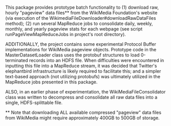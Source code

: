 This package provides prototype batch functionality to
(1) download raw, hourly "pageview" data files** from the WikiMedia Foundation's website
    (via execution of the WikimediaFileDownloader#downloadRawDataFiles method);
(2) run several MapReduce jobs to consolidate daily, weekly, monthly, and yearly pageview stats for each webpage
    (see script runPageViewMapReduceJobs in project's root directory).

ADDITIONALLY, the project contains some experimental Protocol Buffer implementations for
WikiMedia pageview objects. Prototype code in the MasterDatasetLoader class uses the protobuf
structures to load 0-terminated records into an HDFS file. When difficulties were encountered
in inputting this file into a MapReduce stream, it was decided that Twitter's elephantbird
infrastructure is likely required to facilitate this; and a simpler text-based approach (not
utilizing protobufs) was ultimately utilized in the MapReduce jobs presented in this package.

ALSO, in an earlier phase of experimentation, the WikiMediaFileConsolidator class was
written to decompress and consolidate all raw data files into a single, HDFS-splittable file.

** Note that downloading ALL available compressed "pageview" data files from WikiMedia might require
approximately 400GB to 500GB of storage.
